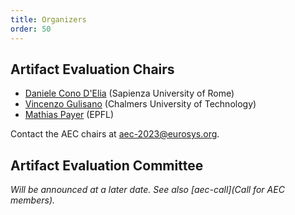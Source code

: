 ```yaml
---
title: Organizers
order: 50
---
```


## Artifact Evaluation Chairs

* [Daniele Cono D'Elia](http://www.diag.uniroma1.it/~delia/) (Sapienza University of Rome)
* [Vincenzo Gulisano](https://vincenzogulisano.com/) (Chalmers University of Technology)
* [Mathias Payer](https://nebelwelt.net/) (EPFL)

Contact the AEC chairs at [aec-2023@eurosys.org](mailto:aec-2023@eurosys.org).


## Artifact Evaluation Committee

*Will be announced at a later date. See also [aec-call](Call for AEC members).*
